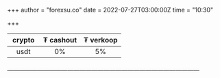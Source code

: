 +++
author = "forexsu.co"
date = 2022-07-27T03:00:00Z
time = "10:30"

+++

&nbsp;crypto&nbsp;|₮ cashout|₮ verkoop
:-----:|:-----:|:-----:
usdt  |0%|5%
###### ————————————————————————————————
